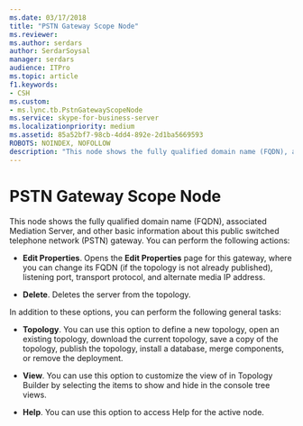 ```yaml
---
ms.date: 03/17/2018
title: "PSTN Gateway Scope Node"
ms.reviewer: 
ms.author: serdars
author: SerdarSoysal
manager: serdars
audience: ITPro
ms.topic: article
f1.keywords:
- CSH
ms.custom:
- ms.lync.tb.PstnGatewayScopeNode
ms.service: skype-for-business-server
ms.localizationpriority: medium
ms.assetid: 85a52bf7-98cb-4dd4-892e-2d1ba5669593
ROBOTS: NOINDEX, NOFOLLOW
description: "This node shows the fully qualified domain name (FQDN), associated Mediation Server, and other basic information about this public switched telephone network (PSTN) gateway. You can perform the following actions:"
---
```


# PSTN Gateway Scope Node
 
This node shows the fully qualified domain name (FQDN), associated Mediation Server, and other basic information about this public switched telephone network (PSTN) gateway. You can perform the following actions:
  
- **Edit Properties**. Opens the **Edit Properties** page for this gateway, where you can change its FQDN (if the topology is not already published), listening port, transport protocol, and alternate media IP address.
    
- **Delete**. Deletes the server from the topology.
    
In addition to these options, you can perform the following general tasks:
  
- **Topology**. You can use this option to define a new topology, open an existing topology, download the current topology, save a copy of the topology, publish the topology, install a database, merge components, or remove the deployment.
    
- **View**. You can use this option to customize the view of in Topology Builder by selecting the items to show and hide in the console tree views.
    
- **Help**. You can use this option to access Help for the active node.
    


